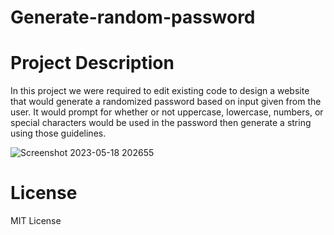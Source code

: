 # Generate-random-password

# Project Description
  In this project we were required to edit existing code to design a website that would generate a randomized password based on input given from the user. It would prompt for whether or not uppercase, lowercase, numbers, or special characters would be used in the password then generate a string using those guidelines.
  
  ![Screenshot 2023-05-18 202655](https://github.com/artorrias/Generate-random-password/assets/130417012/5b0e9198-c010-48f3-a1ae-cbd270fe2721)
  
# License
  MIT License
